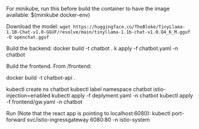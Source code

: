 For minikube, run this before build the container to have the image available:
$(minikube docker-env)

Download the model: 
`wget https://huggingface.co/TheBloke/TinyLlama-1.1B-Chat-v1.0-GGUF/resolve/main/tinyllama-1.1b-chat-v1.0.Q4_K_M.gguf -O openchat.gguf`

Build the backend:
docker build -t chatbot .
k apply -f chatbot.yaml -n chatbot

Build the frontend. From /frontend: 

docker build -t chatbot-api .

kubectl create ns chatbot
kubectl label namespace chatbot istio-injection=enabled
kubectl apply -f deplyment.yaml -n chatbot
kubectl apply -f frontend/gw.yaml -n chatbot


Run (Note that the react app is pointing to localhost:6080): 
kubectl port-forward svc/istio-ingressgateway 6080:80 -n istio-system
